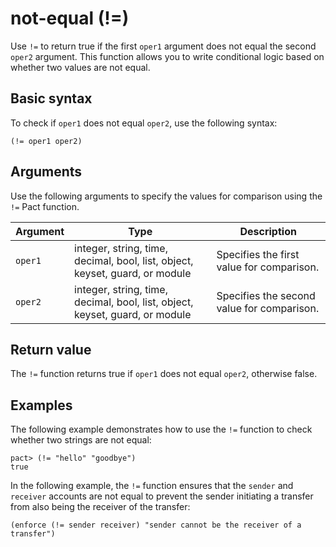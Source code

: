 # not-equal (!=)

Use `!=` to return true if the first `oper1` argument does not equal the second `oper2` argument.
This function allows you to write conditional logic based on whether two values are not equal.

## Basic syntax

To check if `oper1` does not equal `oper2`, use the following syntax:

```pact
(!= oper1 oper2)
```

## Arguments

Use the following arguments to specify the values for comparison using the `!=` Pact function.

| Argument | Type | Description |
| --- | --- | --- |
| `oper1` | integer, string, time, decimal, bool, list, object, keyset, guard, or module | Specifies the first value for comparison. |
| `oper2` | integer, string, time, decimal, bool, list, object, keyset, guard, or module | Specifies the second value for comparison. |

## Return value

The `!=` function returns true if `oper1` does not equal `oper2`, otherwise false.

## Examples

The following example demonstrates how to use the `!=` function to check whether two strings are not equal:

```pact
pact> (!= "hello" "goodbye")
true
```

In the following example, the `!=` function ensures that the `sender` and `receiver` accounts are not equal to prevent the sender initiating a transfer from also being the receiver of the transfer:

```pact
(enforce (!= sender receiver) "sender cannot be the receiver of a transfer")
```